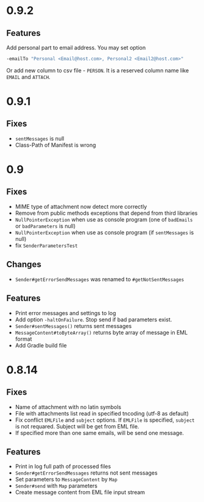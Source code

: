 # 0.9.2
## Features
Add personal part to email address. You may set option
``` bash
-emailTo "Personal <Email@host.com>, Personal2 <Email2@host.com>"
```
Or add new column to csv file - `PERSON`. It is a reserved column name like `EMAIL` and `ATTACH`.

# 0.9.1
## Fixes
- `sentMessages` is null
- Class-Path of Manifest is wrong

# 0.9
## Fixes
- MIME type of attachment now detect more correctly
- Remove from public methods exceptions that depend from third libraries
- `NullPointerException` when use as console program (one of `badEmails` or `badParameters` is null)
- `NullPointerException` when use as console program (if `sentMessages` is null)
- fix `SenderParametersTest`

## Changes
- `Sender#getErrorSendMessages` was renamed to `#getNotSentMessages`

## Features
- Print error messages and settings to log
- Add option `-haltOnFailure`. Stop send if bad parameters exist.
- `Sender#sentMessages()` returns sent messages
- `MessageContent#toByteArray()` returns byte array of message in EML format
- Add Gradle build file 

	
# 0.8.14
## Fixes
- Name of attachment with no latin symbols
- File with attachments list read in specified tncoding (utf-8 as default)
- Fix conflict `EMLFile` and `subject` options. If `EMLFile` is specified, `subject` is not requared. Subject will be get from EML file.
- If specified more than one same emails, will be send one message.

## Features
- Print in log full path of processed files
- `Sender#getErrorSendMessages` returns not sent messages
- Set parameters to `MessageContent` by `Map` 
- `Sender#send` with `Map` parameters
- Create message content from EML file input stream 
	
